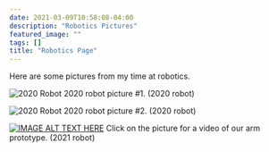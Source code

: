 ```yaml
---
date: 2021-03-09T10:58:08-04:00
description: "Robotics Pictures"
featured_image: ""
tags: []
title: "Robotics Page"
---
```


Here are some pictures from my time at robotics.

![2020 Robot](/images/2020robot.jpg)
2020 robot picture #1. (2020 robot)

![2020 Robot](/images/2020robot2.jpeg)
2020 robot picture #2. (2020 robot)

[![IMAGE ALT TEXT HERE](/images/jesrobot.png)](https://www.youtube.com/watch?v=sKo6U5YHaYQ)
Click on the picture for a video of our arm prototype. (2021 robot)

